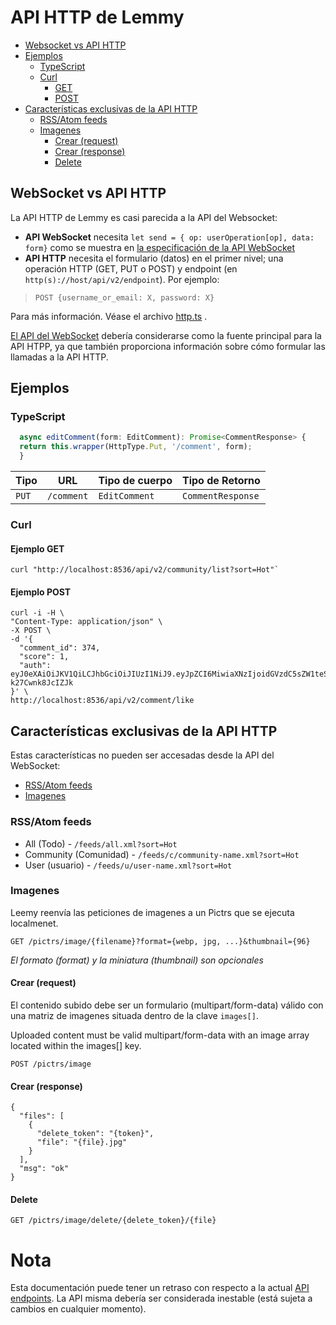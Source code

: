 # API HTTP de Lemmy


<!-- toc -->

- [Websocket vs API HTTP](#websocket-vs-api-http)
- [Ejemplos](#ejemplos)
  * [TypeScript](#typescript)
  * [Curl](#curl)
    + [GET](#ejemplo-get)
    + [POST](#ejemplo-post)
- [Características exclusivas de la API HTTP](#características-exclusivas-de-la-api-http)
  * [RSS/Atom feeds](#rss-atom-feeds)
  * [Imagenes](#imagenes)
    + [Crear (request)](#crear-request)
    + [Crear (response)](#crear-response)
    * [Delete](#delete)

<!-- tocstop -->

## WebSocket vs API HTTP
La API HTTP de Lemmy es casi parecida a la API del Websocket:
- **API WebSocket** necesita `let send = { op: userOperation[op], data: form}` como se muestra en [la especificación de la API WebSocket](https://join-lemmy.org/api/index.html)
- **API HTTP** necesita el formulario (datos) en el primer nivel; una operación HTTP (GET, PUT o POST) y endpoint (en `http(s)://host/api/v2/endpoint`). Por ejemplo:

> `POST {username_or_email: X, password: X}`

Para más información. Véase el archivo
[http.ts](https://github.com/LemmyNet/lemmy-js-client/blob/main/src/http.ts) .

[El API del WebSocket](https://join-lemmy.org/api/index.html) debería considerarse como la fuente principal para la API HTPP, ya que también proporciona información sobre cómo formular las llamadas a la API HTTP.

## Ejemplos

### TypeScript

```ts
  async editComment(form: EditComment): Promise<CommentResponse> {
  return this.wrapper(HttpType.Put, '/comment', form);
  }
```

| Tipo | URL | Tipo de cuerpo | Tipo de Retorno |
| --- | --- | --- | --- |
| `PUT` | `/comment` | `EditComment` | `CommentResponse` |

### Curl

#### Ejemplo GET

```
curl "http://localhost:8536/api/v2/community/list?sort=Hot"`
```

#### Ejemplo POST

```
curl -i -H \
"Content-Type: application/json" \
-X POST \
-d '{
  "comment_id": 374,
  "score": 1,
  "auth": eyJ0eXAiOiJKV1QiLCJhbGciOiJIUzI1NiJ9.eyJpZCI6MiwiaXNzIjoidGVzdC5sZW1teS5tbCJ9.P77RX_kpz1a_geY5eCp29sl_5mAm-k27Cwnk8JcIZJk
}' \
http://localhost:8536/api/v2/comment/like
```

## Características exclusivas de la API HTTP

Estas características no pueden ser accesadas desde la API del WebSocket:

- [RSS/Atom feeds](#rss-atom-feeds)
- [Imagenes](#imagenes)

### RSS/Atom feeds

- All (Todo) - `/feeds/all.xml?sort=Hot`
- Community (Comunidad) - `/feeds/c/community-name.xml?sort=Hot`
- User (usuario) - `/feeds/u/user-name.xml?sort=Hot`

### Imagenes

Leemy reenvía las peticiones de imagenes a un Pictrs que se ejecuta localmenet.

`GET /pictrs/image/{filename}?format={webp, jpg, ...}&thumbnail={96}`

*El formato (format) y la miniatura (thumbnail) son opcionales*

#### Crear (request)

El contenido subido debe ser un formulario (multipart/form-data) válido con una matriz de imagenes situada dentro de la clave `images[]`.

Uploaded content must be valid multipart/form-data with an image array located within the images[] key.

`POST /pictrs/image` 

#### Crear (response)

```
{
  "files": [
    {
      "delete_token": "{token}",
      "file": "{file}.jpg"
    }
  ],
  "msg": "ok"
}
```

#### Delete

`GET /pictrs/image/delete/{delete_token}/{file}`


# Nota

Esta documentación puede tener un retraso con respecto a la actual
[API endpoints](https://github.com/LemmyNet/lemmy-js-client/blob/main/src/http.ts). La API misma debería ser considerada inestable (está sujeta a cambios en cualquier momento).
